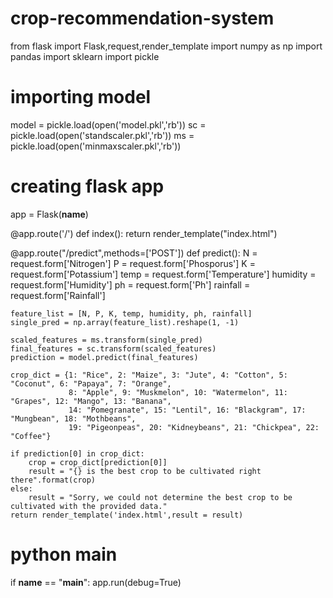 # crop-recommendation-system
from flask import Flask,request,render_template
import numpy as np
import pandas
import sklearn
import pickle

# importing model
model = pickle.load(open('model.pkl','rb'))
sc = pickle.load(open('standscaler.pkl','rb'))
ms = pickle.load(open('minmaxscaler.pkl','rb'))

# creating flask app
app = Flask(__name__)

@app.route('/')
def index():
    return render_template("index.html")

@app.route("/predict",methods=['POST'])
def predict():
    N = request.form['Nitrogen']
    P = request.form['Phosporus']
    K = request.form['Potassium']
    temp = request.form['Temperature']
    humidity = request.form['Humidity']
    ph = request.form['Ph']
    rainfall = request.form['Rainfall']

    feature_list = [N, P, K, temp, humidity, ph, rainfall]
    single_pred = np.array(feature_list).reshape(1, -1)

    scaled_features = ms.transform(single_pred)
    final_features = sc.transform(scaled_features)
    prediction = model.predict(final_features)

    crop_dict = {1: "Rice", 2: "Maize", 3: "Jute", 4: "Cotton", 5: "Coconut", 6: "Papaya", 7: "Orange",
                 8: "Apple", 9: "Muskmelon", 10: "Watermelon", 11: "Grapes", 12: "Mango", 13: "Banana",
                 14: "Pomegranate", 15: "Lentil", 16: "Blackgram", 17: "Mungbean", 18: "Mothbeans",
                 19: "Pigeonpeas", 20: "Kidneybeans", 21: "Chickpea", 22: "Coffee"}

    if prediction[0] in crop_dict:
        crop = crop_dict[prediction[0]]
        result = "{} is the best crop to be cultivated right there".format(crop)
    else:
        result = "Sorry, we could not determine the best crop to be cultivated with the provided data."
    return render_template('index.html',result = result)




# python main
if __name__ == "__main__":
    app.run(debug=True)
